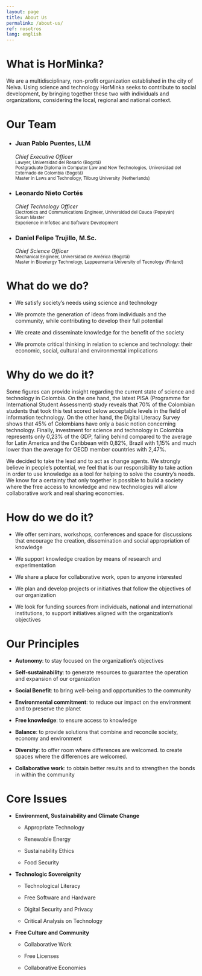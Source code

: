 ```yaml
---
layout: page
title: About Us
permalink: /about-us/
ref: nosotros
lang: english
---
```


# What is HorMinka?

We are a multidisciplinary, non-profit organization established in
the city of Neiva. Using science and technology HorMinka seeks to 
contribute to social development, by bringing together these two with 
individuals and organizations, considering the local, regional and 
national context.            

# Our Team

  * ### Juan Pablo Puentes, LLM
    *Chief Executive Officer*  
    <small>Lawyer, Universidad del Rosario (Bogotá)</small>  
    <small>Postgraduate Diploma in Computer Law and New Technologies, Universidad del Externado de Colombia (Bogotá)</small>  
    <small>Master in Laws and Technology, Tilburg University (Netherlands)</small>  
 

  * ### Leonardo Nieto Cortés
    *Chief Technology Officer*  
    <small>Electronics and Communications Engineer, Universidad del Cauca (Popayán)</small>  
    <small>Scrum Master</small>  
    <small>Experience in InfoSec and Software Development</small>  
 

  * ### Daniel Felipe Trujillo, M.Sc.
    *Chief Science Officer*  
    <small>Mechanical Engineer, Universidad de América (Bogotá)</small>  
    <small>Master in Bioenergy Technology, Lappeenranta University of Tecnology (Finland)</small>  


# What do we do?

  * We satisfy society’s needs using science and
  technology

  * We promote the generation of ideas from individuals and the community,
  while contributing to develop their full potential

  * We create and disseminate knowledge for the benefit of the society

  * We promote critical thinking in relation to science and technology:
  their economic, social, cultural and environmental implications


# Why do we do it?

Some figures can provide insight regarding the current state of science
and technology in Colombia. On the one hand, the latest PISA (Programme
for International Student Assessment) study reveals that 70% of the
Colombian students that took this test scored below acceptable levels in
the field of information technology. On the other hand, the Digital
Literacy Survey shows that 45% of Colombians have only a basic notion
concerning technology. Finally, investment for science and technology in
Colombia represents only 0,23% of the GDP, falling behind compared to
the average for Latin America and the Caribbean with 0,82%, Brazil with
1,15% and much lower than the average for OECD member countries with
2,47%.

We decided to take the lead and to act as change agents. We strongly
believe in people’s potential, we feel that is our responsibility to
take action in order to use knowledge as a tool for helping to solve the
country’s needs. We know for a certainty that only together is possible
to build a society where the free access to knowledge and new
technologies will allow collaborative work and real sharing economies.

# How do we do it?

  * We offer seminars, workshops, conferences and space for discussions that encourage the creation, dissemination and social appropriation of
  knowledge

  * We support knowledge creation by means of research and experimentation

  * We share a place for collaborative work, open to anyone interested

  * We plan and develop projects or initiatives that follow the objectives
  of our organization

  * We look for funding sources from individuals, national and
international institutions, to support initiatives aligned with the
organization’s objectives


# Our Principles

  * **Autonomy**: to stay focused on the organization’s objectives 

  * **Self-sustainability**: to generate resources to guarantee the operation
  and expansion of our organization

  * **Social Benefit**: to bring well-being and opportunities to the community

  * **Environmental commitment**: to reduce our impact on the environment and
to preserve the planet

  * **Free knowledge**: to ensure access to knowledge 

  * **Balance**: to provide solutions that combine and reconcile society,
  economy and environment 

  * **Diversity**: to offer room where differences are welcomed. to create
  spaces where the differences are welcomed. 

  * **Collaborative work**: to obtain better results and to strengthen the
  bonds in within the community

# Core Issues

  * **Environment, Sustainability and Climate Change**

    * Appropriate Technology

    * Renewable Energy

    * Sustainability Ethics

    * Food Security

  * **Technologic Sovereignity**

    * Technological Literacy

    * Free Software and Hardware

    * Digital Security and Privacy

    * Critical Analysis on Technology

  * **Free Culture and Community**

    * Collaborative Work
 
    * Free Licenses

    * Collaborative Economies
